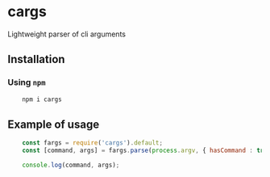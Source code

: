 # cargs

Lightweight parser of cli arguments

## Installation

### Using `npm`
```bash
    npm i cargs
```

## Example of usage

```js
    const fargs = require('cargs').default;
    const [command, args] = fargs.parse(process.argv, { hasCommand : true, delimeter : '-' });

    console.log(command, args);
```